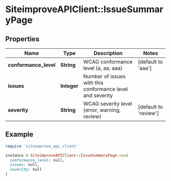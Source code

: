 # SiteimproveAPIClient::IssueSummaryPage

## Properties

| Name | Type | Description | Notes |
| ---- | ---- | ----------- | ----- |
| **conformance_level** | **String** | WCAG conformance level {a, aa, aaa} | [default to &#39;aaa&#39;] |
| **issues** | **Integer** | Number of issues with this conformance level and severity |  |
| **severity** | **String** | WCAG severity level {error, warning, review} | [default to &#39;review&#39;] |

## Example

```ruby
require 'siteimprove_api_client'

instance = SiteimproveAPIClient::IssueSummaryPage.new(
  conformance_level: null,
  issues: null,
  severity: null
)
```

